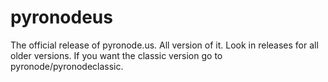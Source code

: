 # pyronodeus
The official release of pyronode.us. All version of it. Look in releases for all older versions. If you want the classic version go to pyronode/pyronodeclassic.
